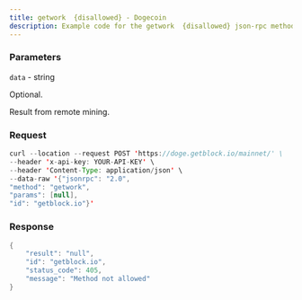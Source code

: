 ```yaml
---
title: getwork  {disallowed} - Dogecoin
description: Example code for the getwork  {disallowed} json-rpc method. Сomplete guide on how to use getwork  {disallowed} json-rpc in GetBlock.io Web3 documentation.
---
```


### Parameters


`data` - string

Optional.

Result from remote mining.

### Request

``` java
curl --location --request POST 'https://doge.getblock.io/mainnet/' \
--header 'x-api-key: YOUR-API-KEY' \
--header 'Content-Type: application/json' \
--data-raw '{"jsonrpc": "2.0",
"method": "getwork",
"params": [null],
"id": "getblock.io"}'
```

###  Response

``` java
{
    "result": "null",
    "id": "getblock.io",
    "status_code": 405,
    "message": "Method not allowed"
}
```

